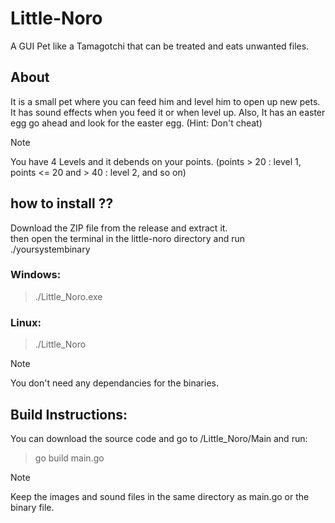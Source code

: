 # Little-Noro
A GUI Pet like a Tamagotchi that can be treated and eats unwanted files.

## About 
It is a small pet where you can feed him and level him to open up new pets. It has sound effects when you feed it or when level up. 
Also, It has an easter egg go ahead and look for the easter egg. (Hint: Don't cheat)<br>
> [!NOTE]
>You have 4 Levels and it debends on your points. (points > 20 : level 1, points <= 20 and > 40 : level 2, and so on)

## how to install ??
Download the ZIP file from the release and extract it.<br>
then open the terminal in the little-noro directory and run ./yoursystembinary<br>
### Windows:<br>
> ./Little_Noro.exe<br>

### Linux:
> ./Little_Noro<br>

> [!NOTE]
> You don't need any dependancies for the binaries.

## Build Instructions:
You can download the source code and go to /Little_Noro/Main and run:<br>
> go build main.go

> [!NOTE]
> Keep the images and sound files in the same directory as main.go or the binary file.




